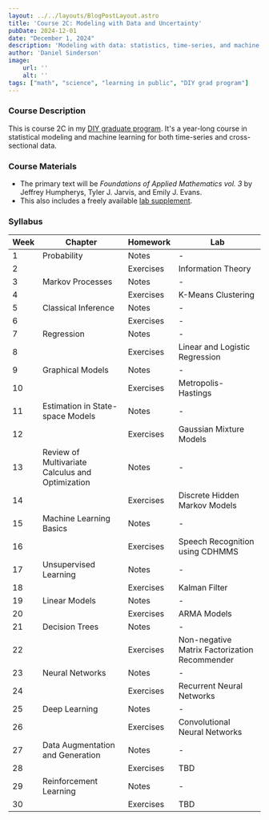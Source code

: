```yaml
---
layout: ../../layouts/BlogPostLayout.astro
title: 'Course 2C: Modeling with Data and Uncertainty'
pubDate: 2024-12-01
date: "December 1, 2024"
description: 'Modeling with data: statistics, time-series, and machine learning'
author: 'Daniel Sinderson'
image:
    url: ''
    alt: ''
tags: ["math", "science", "learning in public", "DIY grad program"]
---
```

### Course Description
This is course 2C in my [DIY graduate program](/posts/DIYphd-1).
It's a year-long course in statistical modeling and machine learning for both time-series and cross-sectional data.

### Course Materials
- The primary text will be *Foundations of Applied Mathematics vol. 3* by Jeffrey Humpherys, Tyler J. Jarvis, and Emily J. Evans. 
- This also includes a freely available [lab supplement](/public/FAM_lab_supplement_Volume3.pdf).


### Syllabus
| Week | Chapter                                          | Homework  | Lab                                           |
| ---- | ------------------------------------------------ | --------- | --------------------------------------------- |
| 1    | Probability                                      | Notes     | -                                             |
| 2    |                                                  | Exercises | Information Theory                            |
| 3    | Markov Processes                                 | Notes     | -                                             |
| 4    |                                                  | Exercises | K-Means Clustering                            |
| 5    | Classical Inference                              | Notes     | -                                             |
| 6    |                                                  | Exercises | -                                             |
| 7    | Regression                                       | Notes     | -                                             |
| 8    |                                                  | Exercises | Linear and Logistic Regression                |
| 9    | Graphical Models                                 | Notes     | -                                             |
| 10   |                                                  | Exercises | Metropolis-Hastings                           |
| 11   | Estimation in State-space Models                 | Notes     | -                                             |
| 12   |                                                  | Exercises | Gaussian Mixture Models                       |
| 13   | Review of Multivariate Calculus and Optimization | Notes     | -                                             |
| 14   |                                                  | Exercises | Discrete Hidden Markov Models                 |
| 15   | Machine Learning Basics                          | Notes     | -                                             |
| 16   |                                                  | Exercises | Speech Recognition using CDHMMS               |
| 17   | Unsupervised Learning                            | Notes     | -                                             |
| 18   |                                                  | Exercises | Kalman Filter                                 |
| 19   | Linear Models                                    | Notes     | -                                             |
| 20   |                                                  | Exercises | ARMA Models                                   |
| 21   | Decision Trees                                   | Notes     | -                                             |
| 22   |                                                  | Exercises | Non-negative Matrix Factorization Recommender |
| 23   | Neural Networks                                  | Notes     | -                                             |
| 24   |                                                  | Exercises | Recurrent Neural Networks                     |
| 25   | Deep Learning                                    | Notes     | -                                             |
| 26   |                                                  | Exercises | Convolutional Neural Networks                 |
| 27   | Data Augmentation and Generation                 | Notes     | -                                             |
| 28   |                                                  | Exercises | TBD                                           |
| 29   | Reinforcement Learning                           | Notes     | -                                             |
| 30   |                                                  | Exercises | TBD                                           |